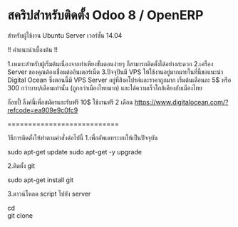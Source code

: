 สคริปสำหรับติดตั้ง Odoo 8 / OpenERP
=======================

สำหรับผู้ใช้งาน Ubuntu Server เวอร์ชั่น 14.04

!! คำแนะนำเบื้องต้น !!

1.เหมาะสำหรับผู้เริ่มต้นเนื่องจากทำเพียงขั้นตอนง่ายๆ ก็สามารถติดตั้งได้อย่างสะดวก
2.เครื่อง Server ของคุณต้องเชื่อมต่ออินเตอร์เน็ต
3.ปัจจุปันมี VPS ให้ใช้งานอยู่มากมายในที่นี้ขอแนะนำ Digital Ocean ซึ่งตอนนี้มี VPS Server อยู่ที่สิงคโปรค์และราคาถูกมาก เริ่มต้นเดือนละ 5$ หรือ 300 กว่าบาท/เดือนเท่านั้น (ถูกกว่าเมืองไทยมาก) และได้ความเร็วใกล้เคียงกับเมืองไทย

ก็อบปี้ ลิ้งค์นี้เพื่อสมัครและรับฟรี 10$ ใช้งานฟรี 2 เดือน https://www.digitalocean.com/?refcode=ea909e9c0fc9

===========================

วิธีการติดตั้งให้ทำตามคำสั่งต่อไปนี้
1.เพื่ออัพเดทระบบให้เป็นปัจจุบัน

sudo apt-get update
sudo apt-get -y upgrade

2.ติดตั้ง git

sudo apt-get install git

3.ดาวน์โหลด script ไปยัง server

cd\
git clone 
